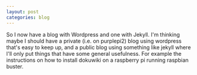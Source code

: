 ```yaml
---
layout: post
categories: blog
---
```

So I now have a blog with Wordpress and one with Jekyll. I'm thinking maybe I should have a private (i.e. on purplepi2) blog using wordpress that's easy to keep up, and a public blog using something like jekyll where I'll only put things that have some general usefulness. For example the instructions on how to install dokuwiki on a raspberry pi running raspbian buster.
